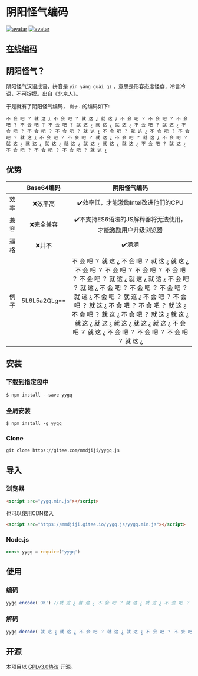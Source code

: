 # 阴阳怪气编码

[![avatar](https://img.shields.io/badge/license-GPL_V3.0-brightgreen)](https://choosealicense.com/licenses/gpl-3.0/) [![avatar](https://img.shields.io/badge/language-JavaScript-orange)](https://www.javascript.com/)

## [在线编码](https://mmdjiji.gitee.io/yygq.js/)

## 阴阳怪气？
阴阳怪气汉语成语，拼音是 `yīn yáng guài qì` ，意思是形容态度怪癖，冷言冷语，不可捉摸。出自《北京人》。

于是就有了阴阳怪气编码， `例子.` 的编码如下:
```
不 会 吧 ？ 就 这 ¿ 不 会 吧 ？ 就 这 ¿ 就 这 ¿ 不 会 吧 ？ 不 会 吧 ？ 不 会 吧 ？ 不 会 吧 ？ 不 会 吧 ？ 就 这 ¿ 就 这 ¿ 就 这 ¿ 不 会 吧 ？ 就 这 ¿ 不 会 吧 ？ 不 会 吧 ？ 不 会 吧 ？ 就 这 ¿ 不 会 吧 ？ 就 这 ¿ 不 会 吧 ？ 不 会 吧 ？ 就 这 ¿ 不 会 吧 ？ 不 会 吧 ？ 就 这 ¿ 不 会 吧 ？ 就 这 ¿ 不 会 吧 ？ 就 这 ¿ 就 这 ¿ 就 这 ¿ 就 这 ¿ 就 这 ¿ 就 这 ¿ 就 这 ¿ 不 会 吧 ？ 就 这 ¿ 不 会 吧 ？ 不 会 吧 ？ 不 会 吧 ？ 就 这 ¿ 
```

## 优势
||Base64编码|阴阳怪气编码|
|:-:|:-:|:-:|
|效率|❌效率高|✔️效率低，才能激励Intel改进他们的CPU|
|兼容|❌完全兼容|✔️不支持ES6语法的JS解释器将无法使用，才能激励用户升级浏览器|
|逼格|❌并不|✔️满满|
|例子|5L6L5a2QLg==|不 会 吧 ？ 就 这 ¿ 不 会 吧 ？ 就 这 ¿ 就 这 ¿ 不 会 吧 ？ 不 会 吧 ？ 不 会 吧 ？ 不 会 吧 ？ 不 会 吧 ？ 就 这 ¿ 就 这 ¿ 就 这 ¿ 不 会 吧 ？ 就 这 ¿ 不 会 吧 ？ 不 会 吧 ？ 不 会 吧 ？ 就 这 ¿ 不 会 吧 ？ 就 这 ¿ 不 会 吧 ？ 不 会 吧 ？ 就 这 ¿ 不 会 吧 ？ 不 会 吧 ？ 就 这 ¿ 不 会 吧 ？ 就 这 ¿ 不 会 吧 ？ 就 这 ¿ 就 这 ¿ 就 这 ¿ 就 这 ¿ 就 这 ¿ 就 这 ¿ 就 这 ¿ 不 会 吧 ？ 就 这 ¿ 不 会 吧 ？ 不 会 吧 ？ 不 会 吧 ？ 就 这 ¿ |

## 安装

### 下载到指定包中
```shell
$ npm install --save yygq
```

### 全局安装
```shell
$ npm install -g yygq
```

### Clone
```shell
git clone https://gitee.com/mmdjiji/yygq.js
```

## 导入

### 浏览器
```html
<script src="yygq.min.js"></script>
```
也可以使用CDN接入
```html
<script src="https://mmdjiji.gitee.io/yygq.js/yygq.min.js"></script>
```
### Node.js
```js
const yygq = require('yygq')
```

## 使用

### 编码
```js
yygq.encode('OK') //就 这 ¿ 就 这 ¿ 不 会 吧 ？ 就 这 ¿ 就 这 ¿ 不 会 吧 ？ 不 会 吧 ？ 不 会 吧 ？ 不 会 吧 ？ 就 这 ¿ 就 这 ¿ 不 会 吧 ？ 就 这 ¿ 就 这 ¿ 不 会 吧 ？ 就 这 ¿ 不 会 吧 ？ 不 会 吧 ？ 
```
### 解码
```js
yygq.decode('就 这 ¿ 就 这 ¿ 不 会 吧 ？ 就 这 ¿ 就 这 ¿ 不 会 吧 ？ 不 会 吧 ？ 不 会 吧 ？ 不 会 吧 ？ 就 这 ¿ 就 这 ¿ 不 会 吧 ？ 就 这 ¿ 就 这 ¿ 不 会 吧 ？ 就 这 ¿ 不 会 吧 ？ 不 会 吧 ？ ') //OK
```

## 开源
本项目以 [GPLv3.0协议](https://choosealicense.com/licenses/gpl-3.0/) 开源。